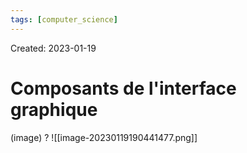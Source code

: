 ```yaml
---
tags: [computer_science] 
---
```

Created: 2023-01-19

# Composants de l'interface graphique
(image)
?
![[image-20230119190441477.png]]
<!--SR:!2023-04-04,35,250-->


